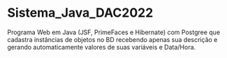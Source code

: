# Sistema_Java_DAC2022
Programa Web em Java (JSF, PrimeFaces e Hibernate) com Postgree que cadastra instâncias de objetos no BD recebendo apenas sua descrição e gerando automaticamente valores de suas variáveis e Data/Hora.
